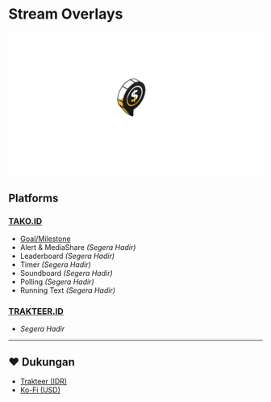 # Stream Overlays

![Epromite Banner](img/hasil.gif)


## Platforms

### [TAKO.ID](tako.id)
- [Goal/Milestone](tako.id/goal.html)
- Alert & MediaShare *(Segera Hadir)*
- Leaderboard *(Segera Hadir)*
- Timer *(Segera Hadir)*
- Soundboard *(Segera Hadir)*
- Polling *(Segera Hadir)*
- Running Text *(Segera Hadir)*

### [TRAKTEER.ID](trakteer.id)
- *Segera Hadir*

---

## ❤️ Dukungan

- [Trakteer (IDR)](https://trakteer.id/epromite/tip)
- [Ko-Fi (USD)](https://ko-fi.com/epromite)
